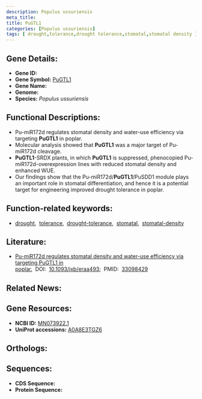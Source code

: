 ```yaml
---
description: Populus ussuriensis
meta_title:
title: PuGTL1
categories: [Populus ussuriensis]
tags: [ drought,tolerance,drought tolerance,stomatal,stomatal density ]
---
```


## Gene Details:
- **Gene ID:** []()
- **Gene Symbol:** <u>PuGTL1</u>
- **Gene Name:** 
- **Genome:** []()
- **Species:** *Populus ussuriensis*

## Functional Descriptions:
   - Pu-miR172d regulates stomatal density and water-use efficiency via targeting **PuGTL1** in poplar.
   - Molecular analysis showed that **PuGTL1** was a major target of Pu-miR172d cleavage.
   - **PuGTL1**-SRDX plants, in which **PuGTL1** is suppressed, phenocopied Pu-miR172d-overexpression lines with reduced stomatal density and enhanced WUE.
   - Our findings show that the Pu-miR172d/**PuGTL1**/PuSDD1 module plays an important role in stomatal differentiation, and hence it is a potential target for engineering improved drought tolerance in poplar.

## Function-related keywords:
   - [drought](/tags/drought/),&nbsp;&nbsp;[tolerance](/tags/tolerance/),&nbsp;&nbsp;[drought-tolerance](/tags/drought-tolerance/),&nbsp;&nbsp;[stomatal](/tags/stomatal/),&nbsp;&nbsp;[stomatal-density](/tags/stomatal-density/)

## Literature:
   - [Pu-miR172d regulates stomatal density and water-use efficiency via targeting PuGTL1 in poplar.](https://doi.org/10.1093/jxb/eraa493)&nbsp;&nbsp;DOI:&nbsp;&nbsp;[10.1093/jxb/eraa493](https://doi.org/10.1093/jxb/eraa493);&nbsp;&nbsp;PMID:&nbsp;&nbsp;[33098429](https://pubmed.ncbi.nlm.nih.gov/33098429/)

## Related News:

## Gene Resources:
- **NCBI ID:**  [MN073922.1](https://www.ncbi.nlm.nih.gov/gene/?term=MN073922.1)
- **UniProt accessions:**  [A0A8E3TGZ6](https://www.uniprot.org/uniprotkb/A0A8E3TGZ6/entry)

## Orthologs:

## Sequences:
- **CDS Sequence:**
- **Protein Sequence:**
